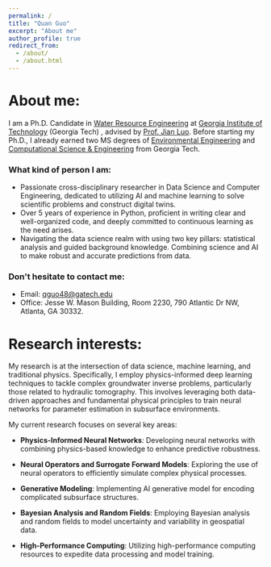 ```yaml
---
permalink: /
title: "Quan Guo"
excerpt: "About me"
author_profile: true
redirect_from: 
  - /about/
  - /about.html
---
```


About me:
======
I am a Ph.D. Candidate in [Water Resource Engineering](https://ce.gatech.edu/academics/groups/water) at [Georgia Institute of Technology](https://www.gatech.edu/) (Georgia Tech) , advised by [Prof. Jian Luo](https://ce.gatech.edu/directory/person/jian-luo). Before starting my Ph.D., I already earned two MS degrees of [Environmental Engineering](https://ce.gatech.edu/academics/groups/environmental) and [Computational Science & Engineering](https://cse.gatech.edu/) from Georgia Tech.

### What kind of person I am:

*	Passionate cross-disciplinary researcher in Data Science and Computer Engineering, dedicated to utilizing AI and machine learning to solve scientific problems and construct digital twins.
*	Over 5 years of experience in Python, proficient in writing clear and well-organized code, and deeply committed to continuous learning as the need arises.
*	Navigating the data science realm with using two key pillars: statistical analysis and guided background knowledge. Combining science and AI to make robust and accurate predictions from data.

### Don't hesitate to contact me:

*	Email: qguo48@gatech.edu
*	Office: Jesse W. Mason Building, Room 2230, 790 Atlantic Dr NW, Atlanta, GA 30332.

Research interests:
======
My research is at the intersection of data science, machine learning, and traditional physics. Specifically, I employ physics-informed deep learning techniques to tackle complex groundwater inverse problems, particularly those related to hydraulic tomography. This involves leveraging both data-driven approaches and fundamental physical principles to train neural networks for parameter estimation in subsurface environments. 

My current research focuses on several key areas:

* __Physics-Informed Neural Networks__: Developing neural networks with combining physics-based knowledge to enhance predictive robustness.

* __Neural Operators and Surrogate Forward Models__: Exploring the use of neural operators to efficiently simulate complex physical processes.

* __Generative Modeling__: Implementing AI generative model for encoding complicated subsurface structures.

* __Bayesian Analysis and Random Fields__: Employing Bayesian analysis and random fields to model uncertainty and variability in geospatial data.

* __High-Performance Computing__: Utilizing high-performance computing resources to expedite data processing and model training.
